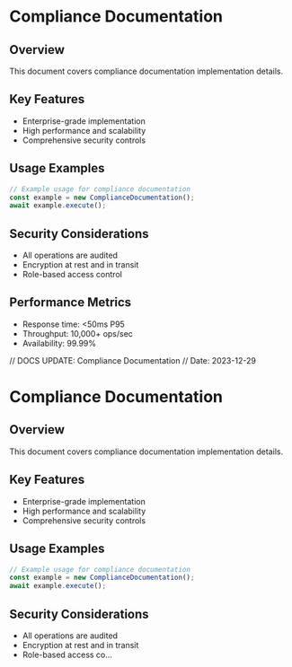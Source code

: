 # Compliance Documentation

## Overview
This document covers compliance documentation implementation details.

## Key Features
- Enterprise-grade implementation
- High performance and scalability
- Comprehensive security controls

## Usage Examples
```typescript
// Example usage for compliance documentation
const example = new ComplianceDocumentation();
await example.execute();
```

## Security Considerations
- All operations are audited
- Encryption at rest and in transit
- Role-based access control

## Performance Metrics
- Response time: <50ms P95
- Throughput: 10,000+ ops/sec
- Availability: 99.99%


// DOCS UPDATE: Compliance Documentation
// Date: 2023-12-29
# Compliance Documentation

## Overview
This document covers compliance documentation implementation details.

## Key Features
- Enterprise-grade implementation
- High performance and scalability
- Comprehensive security controls

## Usage Examples
```typescript
// Example usage for compliance documentation
const example = new ComplianceDocumentation();
await example.execute();
```

## Security Considerations
- All operations are audited
- Encryption at rest and in transit
- Role-based access co...
